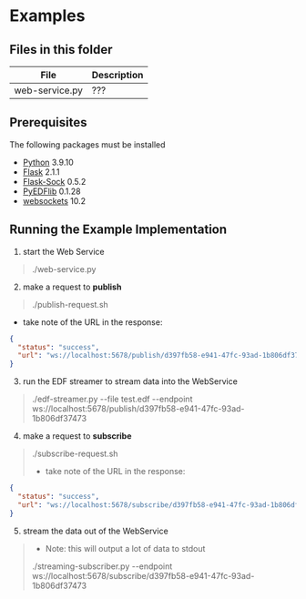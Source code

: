 # Examples

## Files in this folder

| File | Description                      |
| ---- | -------------------------------- |
| web-service.py | ??? |


## Prerequisites
The following packages must be installed
- [Python](https://www.python.org) 3.9.10
- [Flask](https://flask.palletsprojects.com/en/2.1.x/) 2.1.1
- [Flask-Sock](https://flask-sock.readthedocs.io/en/latest/) 0.5.2
- [PyEDFlib](https://pyedflib.readthedocs.io/en/latest/) 0.1.28
- [websockets](https://websockets.readthedocs.io/en/stable/) 10.2

## Running the Example Implementation

1. start the Web Service
> ./web-service.py

2. make a request to **publish**
> ./publish-request.sh
  - take note of the URL in the response:
```json
{
  "status": "success",
  "url": "ws://localhost:5678/publish/d397fb58-e941-47fc-93ad-1b806df37473"
}
```

3. run the EDF streamer to stream data into the WebService
> ./edf-streamer.py --file test.edf --endpoint ws://localhost:5678/publish/d397fb58-e941-47fc-93ad-1b806df37473

4. make a request to **subscribe**
> ./subscribe-request.sh
>  - take note of the URL in the response:
```json
{
  "status": "success",
  "url": "ws://localhost:5678/subscribe/d397fb58-e941-47fc-93ad-1b806df37473"
}
```

5. stream the data out of the WebService
> - Note: this will output a lot of data to stdout
>
> ./streaming-subscriber.py --endpoint ws://localhost:5678/subscribe/d397fb58-e941-47fc-93ad-1b806df37473
